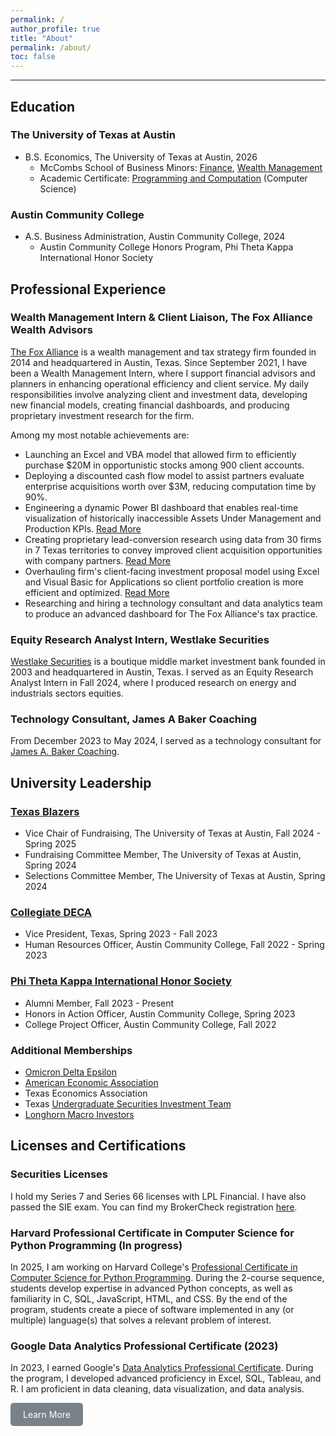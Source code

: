 ```yaml
---
permalink: /
author_profile: true
title: "About"
permalink: /about/
toc: false
---
```

------

<style>
  blockquote {
    padding: 10px;
    background-color: #f0f0f0;
    border-left: 5px solid #31708f;
    margin: 20px 0;
  }
</style>

## Education

### The University of Texas at Austin
- B.S. Economics, The University of Texas at Austin, 2026
  - McCombs School of Business Minors: [Finance](https://www.mccombs.utexas.edu/faculty-research/departments/finance/finance-course-offerings/), [Wealth Management](https://www.mccombs.utexas.edu/centers-initiatives/wealth-management-center/)
  - Academic Certificate: [Programming and Computation](https://www.cs.utexas.edu/undergraduate-program/academics/elements-computing) (Computer Science)

### Austin Community College
- A.S. Business Administration, Austin Community College, 2024
  - Austin Community College Honors Program, Phi Theta Kappa International Honor Society

## Professional Experience

### Wealth Management Intern & Client Liaison, The Fox Alliance Wealth Advisors

[The Fox Alliance](https://www.foxalliancewealth.com/) is a wealth management and tax strategy firm founded in 2014 and headquartered in Austin, Texas. Since September 2021, I have been a Wealth Management Intern, where I support financial advisors and planners in enhancing operational efficiency and client service. My daily responsibilities involve analyzing client and investment data, developing new financial models, creating financial dashboards, and producing proprietary investment research for the firm. 

Among my most notable achievements are:

- Launching an Excel and VBA model that allowed firm to efficiently purchase $20M in opportunistic stocks among 900 client accounts.
- Deploying a discounted cash flow model to assist partners evaluate enterprise acquisitions worth over $3M, reducing computation time by 90%.
- Engineering a dynamic Power BI dashboard that enables real-time visualization of historically inaccessible Assets Under Management and Production KPIs. [Read More](https://chamberlainlondon.github.io/portfolio/portfolio-2/)
- Creating proprietary lead-conversion research using data from 30 firms in 7 Texas territories to convey improved client acquisition opportunities with company partners. [Read More](https://chamberlainlondon.github.io/portfolio/portfolio-1/)
- Overhauling firm's client-facing investment proposal model using Excel and Visual Basic for Applications so client portfolio creation is more efficient and optimized. [Read More](https://londonchamberlain.com/portfolio/portfolio-4/)
- Researching and hiring a technology consultant and data analytics team to produce an advanced dashboard for The Fox Alliance's tax practice.

### Equity Research Analyst Intern, Westlake Securities

[Westlake Securities](https://www.westlakesecurities.com/westlake-approach/) is a boutique middle market investment bank founded in 2003 and headquartered in Austin, Texas. I served as an Equity Research Analyst Intern in Fall 2024, where I produced research on energy and industrials sectors equities. 

### Technology Consultant, James A Baker Coaching

From December 2023 to May 2024, I served as a technology consultant for [James A. Baker Coaching](https://jamesabakercoaching.com/).

## University Leadership

### [Texas Blazers](https://www.texasblazers.com/)

- Vice Chair of Fundraising, The University of Texas at Austin, Fall 2024 - Spring 2025
- Fundraising Committee Member, The University of Texas at Austin, Spring 2024
- Selections Committee Member, The University of Texas at Austin, Spring 2024

### [Collegiate DECA](https://www.deca.org/collegiate)

- Vice President, Texas, Spring 2023 - Fall 2023
- Human Resources Officer, Austin Community College, Fall 2022 - Spring 2023

### [Phi Theta Kappa International Honor Society](https://www.ptk.org/)

- Alumni Member, Fall 2023 - Present
- Honors in Action Officer, Austin Community College, Spring 2023
- College Project Officer, Austin Community College, Fall 2022

### Additional Memberships
- [Omicron Delta Epsilon](https://www.omicrondeltaepsilon.org/)
- [American Economic Association](https://www.aeaweb.org/)
- Texas Economics Association
- Texas [Undergraduate Securities Investment Team](https://www.texasusit.org/)
- [Longhorn Macro Investors](https://linktr.ee/longhornmacroinvestors)

## Licenses and Certifications

### Securities Licenses

I hold my Series 7 and Series 66 licenses with LPL Financial. I have also passed the SIE exam. You can find my BrokerCheck registration [here](https://brokercheck.finra.org/individual/summary/7438102).

### Harvard Professional Certificate in Computer Science for Python Programming (In progress)

In 2025, I am working on Harvard College's [Professional Certificate in Computer Science for Python Programming](https://www.harvardonline.harvard.edu/course/professional-certificate-computer-science-python-programming). During the 2-course sequence, students develop expertise in advanced Python concepts, as well as familiarity in C, SQL, JavaScript, HTML, and CSS. By the end of the program, students create a piece of software implemented in any (or multiple) language(s) that solves a relevant problem of interest.

### Google Data Analytics Professional Certificate (2023)

In 2023, I earned Google's [Data Analytics Professional Certificate](https://www.credly.com/badges/f57c583b-6caa-4b88-8111-3ab16a6be2ea/linked_in_profile). During the program, I developed advanced proficiency in Excel, SQL, Tableau, and R. I am proficient in data cleaning, data visualization, and data analysis.

<div>
    <a href="/portfolio/" class="btn" style="
        text-decoration: none;
        background-color: #7a8288;
        color: #ffffff;
        padding: 10px 20px;
        border-radius: 5px;
        display: inline-block;
        transition: background-color 0.3s;
    " 
    onmouseover="this.style.backgroundColor='#67a3d9';" 
    onmouseout="this.style.backgroundColor='#7a8288';"
    >
        Learn More
    </a>
</div>
